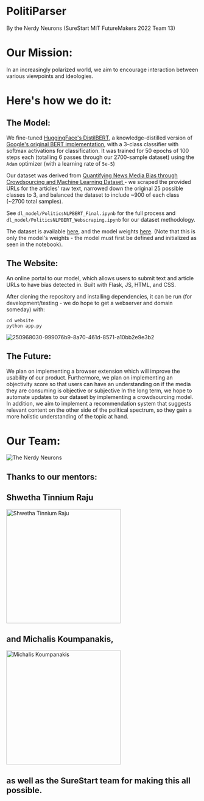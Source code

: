 # PolitiParser

By the Nerdy Neurons (SureStart MIT FutureMakers 2022 Team 13)



# Our Mission:

In an increasingly polarized world, we aim to encourage interaction between various viewpoints and ideologies.

# Here's how we do it:

## The Model:

We fine-tuned [HuggingFace's DistilBERT](https://huggingface.co/docs/transformers/model_doc/distilbert), a knowledge-distilled version of [Google's original BERT implementation](https://arxiv.org/abs/1810.04805), with a 3-class classifier with softmax activations for classification. It was trained for 50 epochs of 100 steps each (totalling 6 passes through our 2700-sample dataset) using the `Adam` optimizer (with a learning rate of `5e-5`) 

Our dataset was derived from [Quantifying News Media Bias through Crowdsourcing and Machine Learning Dataset ](https://deepblue.lib.umich.edu/data/concern/data_sets/8w32r569d?locale=en#read_me_display) - we scraped the provided URLs for the articles' raw text, narrowed down the original 25 possible classes to 3, and balanced the dataset to include ~900 of each class (~2700 total samples). 

See `dl_model/PoliticsNLPBERT_Final.ipynb` for the full process and `dl_model/PoliticsNLPBERT_Webscraping.ipynb` for our dataset methodology.

The dataset is available [here](https://docs.google.com/uc?export=download&id=1H-IMIUDSM7Y-jPjo8skbcxNBBGovbiLL), and the model weights [here](https://docs.google.com/uc?export=download&id=1-0PA2XTdJhZxDvqSf5xj1TaxcQpM-U2z&confirm=t&uuid=68b827df-d38d-4f34-a034-385b88b67a08). (Note that this is only the model's weights - the model must first be defined and initialized as seen in the notebook).

## The Website:

An online portal to our model, which allows users to submit text and article URLs to have bias detected in. Built with Flask, JS, HTML, and CSS.

After cloning the repository and installing dependencies, it can be run (for development/testing - we do hope to get a webserver and domain someday) with:

```
cd website
python app.py
```
![250968030-999076b9-8a70-461d-8571-a10bb2e9e3b2](https://github.com/donyewakefield/Political_Bias_Detection/assets/71467135/f120d29f-3210-43ce-b8bc-43f1b725d79e)


## The Future:

We plan on implementing a browser extension which will improve the usability of our product. Furthermore, we plan on implementing an objectivity score so that users can have an understanding on if the media they are consuming is objective or subjective
In the long term, we hope to automate updates to our dataset by implementing a crowdsourcing model. In addition, we aim to implement a recommendation system that suggests relevant content on the other side of the political spectrum, so they gain a more holistic understanding of the topic at hand.

# Our Team:

![The Nerdy Neurons](https://docs.google.com/uc?export=download&id=1min006a_qcEcw7PrJApwK6vYJti24E-i)

## Thanks to our mentors:

## Shwetha Tinnium Raju

<img src="https://docs.google.com/uc?export=download&id=18JOi8veL4OLi7cThmUSigKbZjtbebL7-" alt="Shwetha Tinnium Raju" width="300"/>

## and Michalis Koumpanakis,

<img src="https://docs.google.com/uc?export=download&id=1SAquhvcEcCUYSIERaDD1c-6_wSZgZvOR" alt="Michalis Koumpanakis" width="300">

## as well as the SureStart team for making this all possible.
